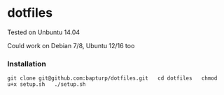 # dotfiles

Tested on Unbuntu 14.04

Could work on Debian 7/8, Ubuntu 12/16 too

### Installation
`
git clone git@github.com:bapturp/dotfiles.git  
cd dotfiles  
chmod u+x setup.sh  
./setup.sh  
`
